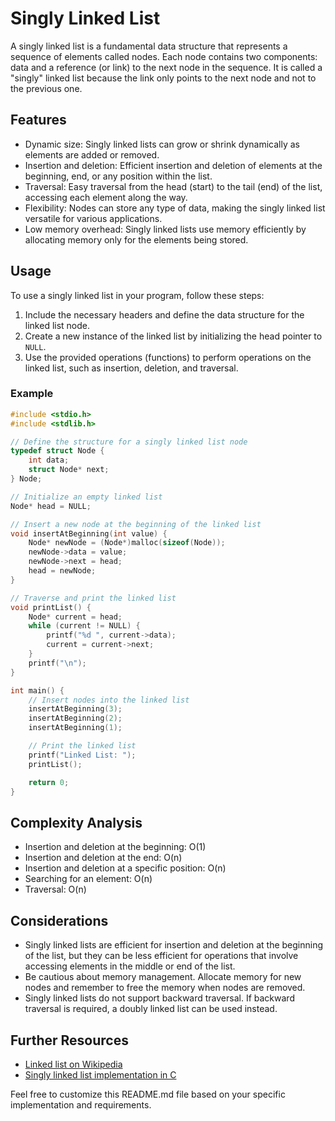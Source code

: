 # Singly Linked List

A singly linked list is a fundamental data structure that represents a sequence of elements called nodes. Each node contains two components: data and a reference (or link) to the next node in the sequence. It is called a "singly" linked list because the link only points to the next node and not to the previous one.

## Features

- Dynamic size: Singly linked lists can grow or shrink dynamically as elements are added or removed.
- Insertion and deletion: Efficient insertion and deletion of elements at the beginning, end, or any position within the list.
- Traversal: Easy traversal from the head (start) to the tail (end) of the list, accessing each element along the way.
- Flexibility: Nodes can store any type of data, making the singly linked list versatile for various applications.
- Low memory overhead: Singly linked lists use memory efficiently by allocating memory only for the elements being stored.

## Usage

To use a singly linked list in your program, follow these steps:

1. Include the necessary headers and define the data structure for the linked list node.
2. Create a new instance of the linked list by initializing the head pointer to `NULL`.
3. Use the provided operations (functions) to perform operations on the linked list, such as insertion, deletion, and traversal.

### Example

```c
#include <stdio.h>
#include <stdlib.h>

// Define the structure for a singly linked list node
typedef struct Node {
    int data;
    struct Node* next;
} Node;

// Initialize an empty linked list
Node* head = NULL;

// Insert a new node at the beginning of the linked list
void insertAtBeginning(int value) {
    Node* newNode = (Node*)malloc(sizeof(Node));
    newNode->data = value;
    newNode->next = head;
    head = newNode;
}

// Traverse and print the linked list
void printList() {
    Node* current = head;
    while (current != NULL) {
        printf("%d ", current->data);
        current = current->next;
    }
    printf("\n");
}

int main() {
    // Insert nodes into the linked list
    insertAtBeginning(3);
    insertAtBeginning(2);
    insertAtBeginning(1);

    // Print the linked list
    printf("Linked List: ");
    printList();

    return 0;
}
```

## Complexity Analysis

- Insertion and deletion at the beginning: O(1)
- Insertion and deletion at the end: O(n)
- Insertion and deletion at a specific position: O(n)
- Searching for an element: O(n)
- Traversal: O(n)

## Considerations

- Singly linked lists are efficient for insertion and deletion at the beginning of the list, but they can be less efficient for operations that involve accessing elements in the middle or end of the list.
- Be cautious about memory management. Allocate memory for new nodes and remember to free the memory when nodes are removed.
- Singly linked lists do not support backward traversal. If backward traversal is required, a doubly linked list can be used instead.

## Further Resources

- [Linked list on Wikipedia](https://en.wikipedia.org/wiki/Linked_list)
- [Singly linked list implementation in C](https://www.geeksforgeeks.org/linked-list-set-1-introduction/)

Feel free to customize this README.md file based on your specific implementation and requirements.
